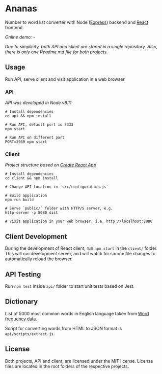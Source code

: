 # Ananas

Number to word list converter with Node ([Express](https://expressjs.com/)) backend and [React](https://reactjs.org/) frontend.

*Online demo: -*

*Due to simplicity, both API and client are stored in a single repository. Also, there is only one Readme.md file for both projects.*


## Usage

Run API, serve client and visit application in a web browser.

### API

*API was developed in Node v8.11.*

```
# Install dependencies
cd api && npm install

# Run API, default port is 3333
npm start

# Run API on different port
PORT=3939 npm start
```

### Client

*Project structure based on [Create React App](https://github.com/facebook/create-react-app/)*

```
# Install dependencies
cd client && npm install

# Change API location in `src/configuration.js`

# Build application
npm run build

# Serve `public/` folder with HTTP/S server, e.g.
http-server -p 8080 dist

# Visit application in your web browser, i.e. http://localhost:8080
```


## Client Development

During the development of React client, run `npm start` in the `client/` folder. This will run development server, and will watch for source file changes to automatically reload the browser.


## API Testing

Run `npm test` inside `api/` folder to start unit tests based on Jest.


## Dictionary

List of 5000 most common words in English language taken from [Word frequency data](https://www.wordfrequency.info/).

Script for converting words from HTML to JSON format is `api/scripts/extract.js`.


## License

Both projects, API and client, are licensed under the MIT license. License files are located in the root folders of the respective projects.